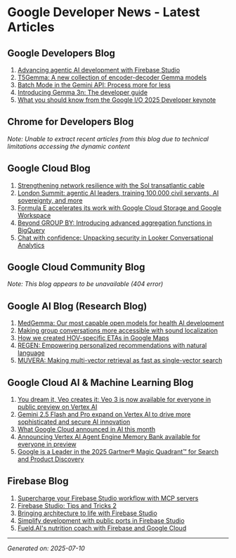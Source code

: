 # Google Developer News - Latest Articles

## Google Developers Blog
1. [Advancing agentic AI development with Firebase Studio](https://developers.googleblog.com/en/advancing-agentic-ai-development-with-firebase-studio/)
2. [T5Gemma: A new collection of encoder-decoder Gemma models](https://developers.googleblog.com/en/t5gemma/)
3. [Batch Mode in the Gemini API: Process more for less](https://developers.googleblog.com/en/scale-your-ai-workloads-batch-mode-gemini-api/)
4. [Introducing Gemma 3n: The developer guide](https://developers.googleblog.com/en/introducing-gemma-3n-developer-guide/)
5. [What you should know from the Google I/O 2025 Developer keynote](https://developers.googleblog.com/en/google-io-2025-developer-keynote-recap/)

## Chrome for Developers Blog
*Note: Unable to extract recent articles from this blog due to technical limitations accessing the dynamic content*

## Google Cloud Blog
1. [Strengthening network resilience with the Sol transatlantic cable](https://cloud.google.com/blog/products/infrastructure/announcing-sol-transatlantic-cable)
2. [London Summit: agentic AI leaders, training 100,000 civil servants, AI sovereignty, and more](https://cloud.google.com/blog/topics/inside-google-cloud/london-summit-2025-gen-ai-agents-transforming-business-civil-service)
3. [Formula E accelerates its work with Google Cloud Storage and Google Workspace](https://cloud.google.com/blog/products/ai-machine-learning/formula-e-accelerates-its-work-with-google-cloud-storage-and-google-workspace)
4. [Beyond GROUP BY: Introducing advanced aggregation functions in BigQuery](https://cloud.google.com/blog/products/data-analytics/bigquery-advanced-aggregation-functions)
5. [Chat with confidence: Unpacking security in Looker Conversational Analytics](https://cloud.google.com/blog/products/business-intelligence/understanding-looker-conversational-analytics-security)

## Google Cloud Community Blog
*Note: This blog appears to be unavailable (404 error)*

## Google AI Blog (Research Blog)
1. [MedGemma: Our most capable open models for health AI development](https://research.google/blog/medgemma-our-most-capable-open-models-for-health-ai-development/)
2. [Making group conversations more accessible with sound localization](https://research.google/blog/making-group-conversations-more-accessible-with-sound-localization/)
3. [How we created HOV-specific ETAs in Google Maps](https://research.google/blog/how-we-created-hov-specific-etas-in-google-maps/)
4. [REGEN: Empowering personalized recommendations with natural language](https://research.google/blog/regen-empowering-personalized-recommendations-with-natural-language/)
5. [MUVERA: Making multi-vector retrieval as fast as single-vector search](https://research.google/blog/muvera-making-multi-vector-retrieval-as-fast-as-single-vector-search/)

## Google Cloud AI & Machine Learning Blog
1. [You dream it, Veo creates it: Veo 3 is now available for everyone in public preview on Vertex AI](https://cloud.google.com/blog/products/ai-machine-learning/veo-3-available-for-everyone-in-public-preview-on-vertex-ai)
2. [Gemini 2.5 Flash and Pro expand on Vertex AI to drive more sophisticated and secure AI innovation](https://cloud.google.com/blog/products/ai-machine-learning/expanding-gemini-2-5-flash-and-pro-capabilities)
3. [What Google Cloud announced in AI this month](https://cloud.google.com/blog/products/ai-machine-learning/what-google-cloud-announced-in-ai-this-month)
4. [Announcing Vertex AI Agent Engine Memory Bank available for everyone in preview](https://cloud.google.com/blog/products/ai-machine-learning/vertex-ai-memory-bank-in-public-preview)
5. [Google is a Leader in the 2025 Gartner® Magic Quadrant™ for Search and Product Discovery](https://cloud.google.com/blog/products/ai-machine-learning/gartner-magic-quadrant-for-search-and-product-discovery)

## Firebase Blog
1. [Supercharge your Firebase Studio workflow with MCP servers](https://firebase.blog/posts/2025/07/supercharge-firebase-studio-with-mcp)
2. [Firebase Studio: Tips and Tricks 2](https://firebase.blog/posts/2025/07/studio-tips-tricks-2)
3. [Bringing architecture to life with Firebase Studio](https://firebase.blog/posts/2025/07/houseid-studio-showcase)
4. [Simplify development with public ports in Firebase Studio](https://firebase.blog/posts/2025/07/firebase-studio-public-ports)
5. [Fueld.AI's nutrition coach with Firebase and Google Cloud](https://firebase.blog/posts/2025/06/fueld-ai-app-coach)

---
*Generated on: 2025-07-10*